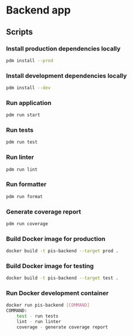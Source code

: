 # Backend app

## Scripts

### Install production dependencies locally
```bash
pdm install --prod
```

### Install development dependencies locally
```bash
pdm install --dev
```

### Run application
```bash
pdm run start
```
### Run tests

```bash
pdm run test
```

### Run linter

```bash
pdm run lint
```

### Run formatter
```bash
pdm run format
```

### Generate coverage report

```bash
pdm run coverage
```

### Build Docker image for production
```bash
docker build -t pis-backend --target prod .
```


### Build Docker image for testing
```bash
docker build -t pis-backend --target test .
```

### Run Docker development container
```bash
docker run pis-backend [COMMAND]
COMMAND:
    test - run tests
    lint - run linter
    coverage - generate coverage report
```
